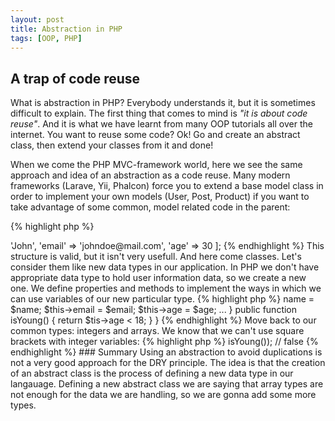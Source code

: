 ```yaml
---
layout: post
title: Abstraction in PHP
tags: [OOP, PHP]
---
```


## A trap of code reuse
What is abstraction in PHP? Everybody understands it, but it is sometimes difficult to explain. 
The first thing that comes to mind is *"it is about code reuse"*. And it is what we have learnt from 
many OOP tutorials all over the internet. You want to reuse some code? Ok! Go and create an abstract 
class, then extend your classes from it and done!

When we come the PHP MVC-framework world, here we see the same approach and idea of an abstraction as 
a code reuse. Many modern frameworks (Larave, Yii, Phalcon) force you to extend a base model class in order to implement
your own models (User, Post, Product) if you want to take advantage of some common, model related code 
in the parent:

{% highlight php %}
<?php

namespace App;

use Illuminate\Database\Eloquent\Model;

class User extends Model
{
    // ...
}
{% endhighlight %}

If you extend your models or controllers from framework's base model, have a look at the code of this base 
model. What about code reuse? Do you really need all of theese methods in your child classes?

And here is a trap. There are many different ways to achieve code resuse and abstraction is the worst one.

## Define a new data type

Lets look at an abstraction from another side. PHP as a language has different data types (integer, float, string, array and so on). 
If we need to implement operations with a math logic, we can use integers and floats. If we need some boolean 
logic values, we use boolen variables. You know it, I know it, everybody knows it, becouse it's basics.

But what if we need more complex data, for example we want to hold user and information, associated with him. Of course
it can be done with arrays:

{% highlight php %}
<?php 
$user = [
    'name' => 'John',
    'email' => 'johndoe@mail.com',
    'age' => 30
];
{% endhighlight %}

This structure is valid, but it isn't very usefull. And here come classes. Let's consider them 
like new data types in our application. In PHP we don't have appropriate data type to hold user
information data, so we create a new one. We define properties and methods to implement the ways in
which we can use variables of our new particular type.

{% highlight php %}

<?php

class User {
    protected $name;
    protected $email;
    protected $age;

    public function __construct($name, $email, $age)
    {
        $this->name = $name;
        $this->email = $email;
        $this->age = $age;
        ...
    }

    public function isYoung()
    {
        return $tis->age < 18;
    }
}

{% endhighlight %}

Move back to our common types: integers and arrays. We know that we can't use square brackets with integer variables:

{% highlight php %}
<?php
$integerVar = 3;
echo $integerVar[0];
{% endhighlight %}

We simply know it from our experience. We have been using language enough to understand difference
between integers and arrays and their behaviour. 

In our case we have created a new data type in our code base: class User. Now every developer who works with our
code base can read through the code and unserstand new data type.

Creating a new abstract class, we have a new interface for this data type. When we provide public methods we are saying 
*"Hey, with variable of this data type you can do this and it will behave in this particular way"*. Like it is with arrays, 
integers and strings, so it should be with the new objects.

{% highlight php %}
<?php

$user = new User('John', 'john@mail.com', 30);
var_dump($user->isYoung()); // false

{% endhighlight %}

### Summary

Using an abstraction to avoid duplications is not a very good approach for the DRY principle. The idea is
that the creation of an abstract class is the process of defining a new data type in our langauage. 
Defining a new abstract class we are saying that array types are not enough for the data we are
handling, so we are gonna add some more types.
